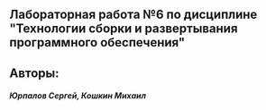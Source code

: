 ## Лабораторная работа №6 по дисциплине "Технологии сборки и развертывания программного обеспечения"

## Aвторы:
<h5>Юрпалов Сергей, Кошкин Михаил</h5>

